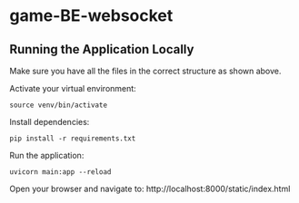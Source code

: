 # game-BE-websocket

## Running the Application Locally

Make sure you have all the files in the correct structure as shown above.

Activate your virtual environment:

```
source venv/bin/activate 
```

Install dependencies:

```
pip install -r requirements.txt
```

Run the application:

```
uvicorn main:app --reload
```

Open your browser and navigate to:
http://localhost:8000/static/index.html